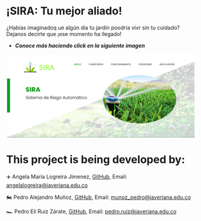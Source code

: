 # **¡SIRA: Tu mejor aliado!**

¿Habías imaginadoq ue algún día tu jardín poodría vivr sin tu cuidado? Dejanos decirte que ¡ese momento ha llegado!

- ***Conoce más haciendo click en la siguiente imagen***

<p align="center">
<img href=http://sira.125mb.com/ src ="./images/page.png" alt="drawing" width="500"/>
</p>



# **This project is being developed by:**

✈️ Angela Maria Logreira Jimenez, [GitHub](https://github.com/AngelaLogreira), Email: angelalogreira@javeriana.edu.co

🏍️ Pedro Alejandro Muñoz, [GitHub](https://github.com/Peter8000), Email: munoz_pedro@javeriana.edu.co

🏎️ Pedro Elí Ruiz Zárate, [GitHub](https://github.com/PedroRuizCode), Email: pedro.ruiz@javeriana.edu.co

